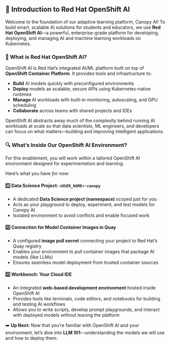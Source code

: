 ## 📘 Introduction to Red Hat OpenShift AI

Welcome to the foundation of our adaptive learning platform, Canopy AI! To build smart, scalable AI solutions for students and educators, we use **Red Hat OpenShift AI**—a powerful, enterprise-grade platform for developing, deploying, and managing AI and machine learning workloads on Kubernetes.

### 🧩 What is Red Hat OpenShift AI?

OpenShift AI is Red Hat’s integrated AI/ML platform built on top of **OpenShift Container Platform**. It provides tools and infrastructure to:

* **Build** AI models quickly with preconfigured environments
* **Deploy** models as scalable, secure APIs using Kubernetes-native runtimes
* **Manage** AI workloads with built-in monitoring, autoscaling, and GPU scheduling
* **Collaborate** across teams with shared projects and IDEs

OpenShift AI abstracts away much of the complexity behind running AI workloads at scale so that data scientists, ML engineers, and developers can focus on what matters—building and improving intelligent applications.

### 🔍 What’s Inside Our OpenShift AI Environment?

For this enablement, you will work within a tailored OpenShift AI environment designed for experimentation and learning.

Here’s what you have _for now_:

#### 1️⃣ Data Science Project: `<USER_NAME>-canopy`

* A dedicated **Data Science project (namespace)** scoped just for you
* Acts as your playground to deploy, experiment, and test models for Canopy AI
* Isolated environment to avoid conflicts and enable focused work

#### 2️⃣ Connection for Model Container Images in Quay

* A configured **image pull secret** connecting your project to Red Hat’s Quay registry
* Enables your environment to pull container images that package AI models (like LLMs)
* Ensures seamless model deployment from trusted container sources

#### 3️⃣ Workbench: Your Cloud IDE

* An integrated **web-based development environment** hosted inside OpenShift AI
* Provides tools like terminals, code editors, and notebooks for building and testing AI workflows
* Allows you to write scripts, develop prompt playgrounds, and interact with deployed models without leaving the platform

➡️ **Up Next:**
Now that you’re familiar with OpenShift AI and your environment, let’s dive into **LLM 101**—understanding the models we will use and how to deploy them.
